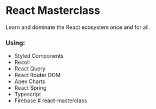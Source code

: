 # React Masterclass

Learn and dominate the React ecosystem once and for all.

### Using:

- Styled Components
- Recoil
- React Query
- React Router DOM
- Apex Charts
- React Spring
- Typescript
- Firebase
#   r e a c t - m a s t e r c l a s s  
 